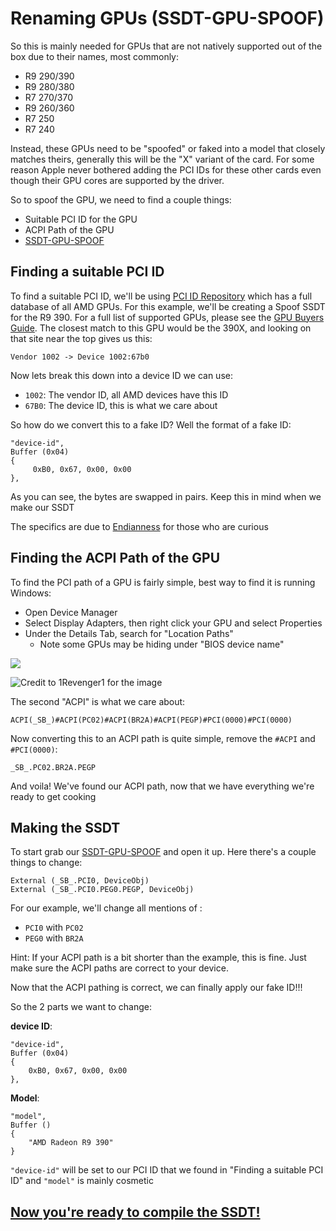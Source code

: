 # Renaming GPUs (SSDT-GPU-SPOOF)

So this is mainly needed for GPUs that are not natively supported out of the box due to their names, most commonly:

* R9 290/390
* R9 280/380
* R7 270/370
* R9 260/360
* R7 250
* R7 240

Instead, these GPUs need to be "spoofed" or faked into a model that closely matches theirs, generally this will be the "X" variant of the card. For some reason Apple never bothered adding the PCI IDs for these other cards even though their GPU cores are supported by the driver.

So to spoof the GPU, we need to find a couple things:

* Suitable PCI ID for the GPU
* ACPI Path of the GPU
* [SSDT-GPU-SPOOF](https://github.com/dortania/Getting-Started-With-ACPI/blob/master/extra-files/decompiled/SSDT-GPU-SPOOF.dsl.zip)

## Finding a suitable PCI ID

To find a suitable PCI ID, we'll be using [PCI ID Repository](https://pci-ids.ucw.cz/read/PC/1002) which has a full database of all AMD GPUs. For this example, we'll be creating a Spoof SSDT for the R9 390. For a full list of supported GPUs, please see the [GPU Buyers Guide](https://dortania.github.io/GPU-Buyers-Guide/). The closest match to this GPU would be the 390X, and looking on that site near the top gives us this:

```
Vendor 1002 -> Device 1002:67b0
```

Now lets break this down into a device ID we can use:

* `1002`: The vendor ID, all AMD devices have this ID
* `67B0`: The device ID, this is what we care about

So how do we convert this to a fake ID? Well the format of a fake ID:

```
"device-id",
Buffer (0x04)
{
     0xB0, 0x67, 0x00, 0x00
},
```

As you can see, the bytes are swapped in pairs. Keep this in mind when we make our SSDT

The specifics are due to [Endianness](https://en.wikipedia.org/wiki/Endianness) for those who are curious

## Finding the ACPI Path of the GPU

To find the PCI path of a GPU is fairly simple, best way to find it is running Windows:

* Open Device Manager
* Select Display Adapters, then right click your GPU and select Properties
* Under the Details Tab, search for "Location Paths"
  * Note some GPUs may be hiding under "BIOS device name"

![](../images/Desktops/amd.png)

![Credit to 1Revenger1 for the image](../images/Desktops/nvidia.png)

The second "ACPI" is what we care about:

```
ACPI(_SB_)#ACPI(PC02)#ACPI(BR2A)#ACPI(PEGP)#PCI(0000)#PCI(0000)
```

Now converting this to an ACPI path is quite simple, remove the `#ACPI` and `#PCI(0000)`:

```
_SB_.PC02.BR2A.PEGP
```

And voila! We've found our ACPI path, now that we have everything we're ready to get cooking

## Making the SSDT

To start grab our [SSDT-GPU-SPOOF](https://github.com/dortania/Getting-Started-With-ACPI/blob/master/extra-files/decompiled/SSDT-GPU-SPOOF.dsl.zip) and open it up. Here there's a couple things to change:

```
External (_SB_.PCI0, DeviceObj)
External (_SB_.PCI0.PEG0.PEGP, DeviceObj)
```

For our example, we'll change all mentions of :

* `PCI0` with `PC02`
* `PEG0` with `BR2A`

Hint: If your ACPI path is a bit shorter than the example, this is fine. Just make sure the ACPI paths are correct to your device.

Now that the ACPI pathing is correct, we can finally apply our fake ID!!!

So the 2 parts we want to change:

**device ID**:

```
"device-id",
Buffer (0x04)
{
    0xB0, 0x67, 0x00, 0x00
},
```

**Model**:

```
"model",
Buffer ()
{
    "AMD Radeon R9 390"
}
```

`"device-id"` will be set to our PCI ID that we found in "Finding a suitable PCI ID" and `"model"` is mainly cosmetic

## [Now you're ready to compile the SSDT!](/Manual/compile.md)
